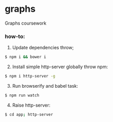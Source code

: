 # graphs
Graphs coursework

### how-to:
1. Update dependencies throw;
```bash
$ npm i && bower i
```
2. Install simple http-server globally throw npm:
```bash
$ npm i http-server -g
```
3. Run browserify and babel task:
```bash
$ npm run watch
```
4. Raise http-server:
```bash
$ cd app; http-server
```

